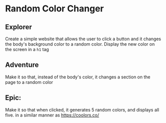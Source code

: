 # Random Color Changer


## Explorer
Create a simple website that allows the user to click a button and it changes the body's background color to a random color. Display the new color on the screen in a `h1` tag


## Adventure
Make it so that, instead of the body's color, it changes a section on the page to a random color

## Epic: 
Make it so that when clicked, it generates 5 random colors, and displays all five. in a similar manner as https://coolors.co/
 



